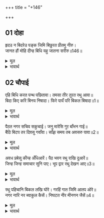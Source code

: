 +++
title = "+146"

+++


## 01 दोहा
हृदउ न बिदरेउ पङ्क जिमि बिछुरत प्रीतमु नीरु।  
जानत हौं मोहि दीन्ह बिधि यहु जातना सरीरु॥146॥  

<details><summary>मूल</summary>

हृदउ न बिदरेउ पङ्क जिमि बिछुरत प्रीतमु नीरु।  
जानत हौं मोहि दीन्ह बिधि यहु जातना सरीरु॥146॥  
</details>

<details><summary>भावार्थ</summary>

प्रियतम (श्री रामजी) रूपी जल के बिछुडते ही मेरा हृदय कीचड की तरह फट नहीं गया, इससे मैं जानता हूँ कि विधाता ने मुझे यह 'यातना शरीर' ही दिया है (जो पापी जीवों को नरक भोगने के लिए मिलता है)॥146॥  
</details>





## 02 चौपाई
एहि बिधि करत पन्थ पछितावा। तमसा तीर तुरत रथु आवा॥  
बिदा किए करि बिनय निषादा। फिरे पायँ परि बिकल बिषादा॥1॥  

<details><summary>मूल</summary>

एहि बिधि करत पन्थ पछितावा। तमसा तीर तुरत रथु आवा॥  
बिदा किए करि बिनय निषादा। फिरे पायँ परि बिकल बिषादा॥1॥  
</details>

<details><summary>भावार्थ</summary>

सुमन्त्र इस प्रकार मार्ग में पछतावा कर रहे थे, इतने में ही रथ तुरन्त तमसा नदी के तट पर आ पहुँचा। मन्त्री ने विनय करके चारों निषादों को विदा किया। वे विषाद से व्याकुल होते हुए सुमन्त्र के पैरों पडकर लौटे॥1॥  
</details>

पैठत नगर सचिव सकुचाई। जनु मारेसि गुर बाँभन गाई॥  
बैठि बिटप तर दिवसु गवाँवा। साँझ समय तब अवसरु पावा॥2॥  

<details><summary>मूल</summary>

पैठत नगर सचिव सकुचाई। जनु मारेसि गुर बाँभन गाई॥  
बैठि बिटप तर दिवसु गवाँवा। साँझ समय तब अवसरु पावा॥2॥  
</details>

<details><summary>भावार्थ</summary>

नगर में प्रवेश करते मन्त्री (ग्लानि के कारण) ऐसे सकुचाते हैं, मानो गुरु, ब्राह्मण या गौ को मारकर आए हों। सारा दिन एक पेड के नीचे बैठकर बिताया। जब सन्ध्या हुई तब मौका मिला॥2॥  
</details>

अवध प्रबेसु कीन्ह अँधिआरें। पैठ भवन रथु राखि दुआरें॥  
जिन्ह जिन्ह समाचार सुनि पाए। भूप द्वार रथु देखन आए॥3॥  

<details><summary>मूल</summary>

अवध प्रबेसु कीन्ह अँधिआरें। पैठ भवन रथु राखि दुआरें॥  
जिन्ह जिन्ह समाचार सुनि पाए। भूप द्वार रथु देखन आए॥3॥  
</details>

<details><summary>भावार्थ</summary>

अँधेरा होने पर उन्होन्ने अयोध्या में प्रवेश किया और रथ को दरवाजे पर खडा करके वे (चुपके से) महल में घुसे। जिन-जिन लोगों ने यह समाचार सुना पाया, वे सभी रथ देखने को राजद्वार पर आए॥3॥  
</details>

रथु पहिचानि बिकल लखि घोरे। गरहिं गात जिमि आतप ओरे॥  
नगर नारि नर ब्याकुल कैसें। निघटत नीर मीनगन जैसें॥4॥  

<details><summary>मूल</summary>

रथु पहिचानि बिकल लखि घोरे। गरहिं गात जिमि आतप ओरे॥  
नगर नारि नर ब्याकुल कैसें। निघटत नीर मीनगन जैसें॥4॥  
</details>

<details><summary>भावार्थ</summary>

रथ को पहचानकर और घोडों को व्याकुल देखकर उनके शरीर ऐसे गले जा रहे हैं (क्षीण हो रहे हैं) जैसे घाम में ओले! नगर के स्त्री-पुरुष कैसे व्याकुल हैं, जैसे जल के घटने पर मछलियाँ (व्याकुल होती हैं)॥4॥  
</details>

<div class="audioEmbed"  caption="AIR-वाचनम्" src="https://archive
.org/download/rAmcharitmAnas-AIR/EPI-181.mp3"></div>
